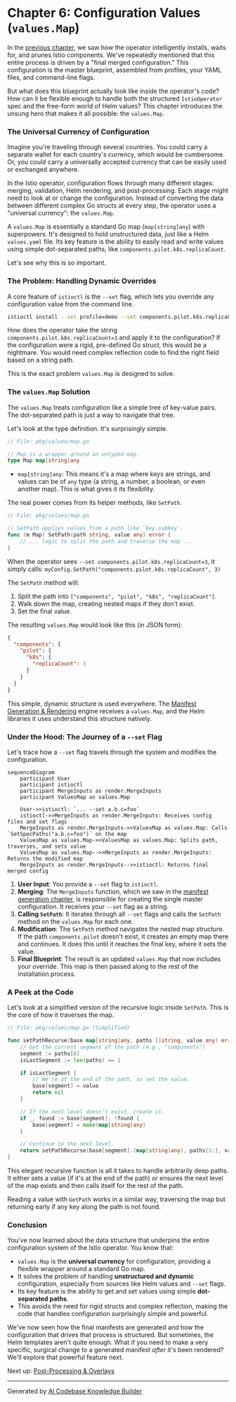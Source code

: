 # Chapter 6: Configuration Values (`values.Map`)

In the [previous chapter](05_installation___pruning_logic_.md), we saw how the operator intelligently installs, waits for, and prunes Istio components. We've repeatedly mentioned that this entire process is driven by a "final merged configuration." This configuration is the master blueprint, assembled from profiles, your YAML files, and command-line flags.

But what does this blueprint actually look like inside the operator's code? How can it be flexible enough to handle both the structured `IstioOperator` spec and the free-form world of Helm values? This chapter introduces the unsung hero that makes it all possible: the `values.Map`.

### The Universal Currency of Configuration

Imagine you're traveling through several countries. You could carry a separate wallet for each country's currency, which would be cumbersome. Or, you could carry a universally accepted currency that can be easily used or exchanged anywhere.

In the Istio operator, configuration flows through many different stages: merging, validation, Helm rendering, and post-processing. Each stage might need to look at or change the configuration. Instead of converting the data between different complex Go structs at every step, the operator uses a "universal currency": the `values.Map`.

A `values.Map` is essentially a standard Go map (`map[string]any`) with superpowers. It's designed to hold unstructured data, just like a Helm `values.yaml` file. Its key feature is the ability to easily read and write values using simple dot-separated paths, like `components.pilot.k8s.replicaCount`.

Let's see why this is so important.

### The Problem: Handling Dynamic Overrides

A core feature of `istioctl` is the `--set` flag, which lets you override any configuration value from the command line.

```sh
istioctl install --set profile=demo --set components.pilot.k8s.replicaCount=3
```

How does the operator take the string `components.pilot.k8s.replicaCount=3` and apply it to the configuration? If the configuration were a rigid, pre-defined Go struct, this would be a nightmare. You would need complex reflection code to find the right field based on a string path.

This is the exact problem `values.Map` is designed to solve.

### The `values.Map` Solution

The `values.Map` treats configuration like a simple tree of key-value pairs. The dot-separated path is just a way to navigate that tree.

Let's look at the type definition. It's surprisingly simple.

```go
// File: pkg/values/map.go

// Map is a wrapper around an untyped map.
type Map map[string]any
```

- `map[string]any`: This means it's a map where keys are strings, and values can be of `any` type (a string, a number, a boolean, or even another map). This is what gives it its flexibility.

The real power comes from its helper methods, like `SetPath`.

```go
// File: pkg/values/map.go

// SetPath applies values from a path like `key.subkey`.
func (m Map) SetPath(path string, value any) error {
	// ... logic to split the path and traverse the map ...
}
```

When the operator sees `--set components.pilot.k8s.replicaCount=3`, it simply calls:
`myConfig.SetPath("components.pilot.k8s.replicaCount", 3)`

The `SetPath` method will:
1.  Split the path into `["components", "pilot", "k8s", "replicaCount"]`.
2.  Walk down the map, creating nested maps if they don't exist.
3.  Set the final value.

The resulting `values.Map` would look like this (in JSON form):

```json
{
  "components": {
    "pilot": {
      "k8s": {
        "replicaCount": 3
      }
    }
  }
}
```

This simple, dynamic structure is used everywhere. The [Manifest Generation & Rendering](04_manifest_generation___rendering_.md) engine receives a `values.Map`, and the Helm libraries it uses understand this structure natively.

### Under the Hood: The Journey of a `--set` Flag

Let's trace how a `--set` flag travels through the system and modifies the configuration.

```mermaid
sequenceDiagram
    participant User
    participant istioctl
    participant MergeInputs as render.MergeInputs
    participant ValuesMap as values.Map

    User->>istioctl: `... --set a.b.c=foo`
    istioctl->>MergeInputs as render.MergeInputs: Receives config files and set flags
    MergeInputs as render.MergeInputs->>ValuesMap as values.Map: Calls `SetSpecPaths("a.b.c=foo")` on the map
    ValuesMap as values.Map->>ValuesMap as values.Map: Splits path, traverses, and sets value
    ValuesMap as values.Map-->>MergeInputs as render.MergeInputs: Returns the modified map
    MergeInputs as render.MergeInputs-->>istioctl: Returns final merged config
```

1.  **User Input**: You provide a `--set` flag to `istioctl`.
2.  **Merging**: The `MergeInputs` function, which we saw in the [manifest generation chapter](04_manifest_generation___rendering_.md), is responsible for creating the single master configuration. It receives your `--set` flag as a string.
3.  **Calling `SetPath`**: It iterates through all `--set` flags and calls the `SetPath` method on the `values.Map` for each one.
4.  **Modification**: The `SetPath` method navigates the nested map structure. If the path `components.pilot` doesn't exist, it creates an empty map there and continues. It does this until it reaches the final key, where it sets the value.
5.  **Final Blueprint**: The result is an updated `values.Map` that now includes your override. This map is then passed along to the rest of the installation process.

### A Peek at the Code

Let's look at a simplified version of the recursive logic inside `SetPath`. This is the core of how it traverses the map.

```go
// File: pkg/values/map.go (Simplified)

func setPathRecurse(base map[string]any, paths []string, value any) error {
	// Get the current segment of the path (e.g., "components")
	segment := paths[0]
	isLastSegment := len(paths) == 1

	if isLastSegment {
		// We're at the end of the path, so set the value.
		base[segment] = value
		return nil
	}

	// If the next level doesn't exist, create it.
	if _, found := base[segment]; !found {
		base[segment] = make(map[string]any)
	}

	// Continue to the next level.
	return setPathRecurse(base[segment].(map[string]any), paths[1:], value)
}
```
This elegant recursive function is all it takes to handle arbitrarily deep paths. It either sets a value (if it's at the end of the path) or ensures the next level of the map exists and then calls itself for the rest of the path.

Reading a value with `GetPath` works in a similar way, traversing the map but returning early if any key along the path is not found.

### Conclusion

You've now learned about the data structure that underpins the entire configuration system of the Istio operator. You know that:

-   `values.Map` is the **universal currency** for configuration, providing a flexible wrapper around a standard Go map.
-   It solves the problem of handling **unstructured and dynamic** configuration, especially from sources like Helm values and `--set` flags.
-   Its key feature is the ability to get and set values using simple **dot-separated paths**.
-   This avoids the need for rigid structs and complex reflection, making the code that handles configuration surprisingly simple and powerful.

We've now seen how the final manifests are generated and how the configuration that drives that process is structured. But sometimes, the Helm templates aren't quite enough. What if you need to make a very specific, surgical change to a generated manifest *after* it's been rendered? We'll explore that powerful feature next.

Next up: [Post-Processing & Overlays](07_post_processing___overlays_.md)

---

Generated by [AI Codebase Knowledge Builder](https://github.com/The-Pocket/Tutorial-Codebase-Knowledge)